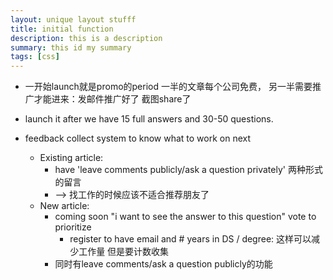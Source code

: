 ```yaml
---
layout: unique layout stufff
title: initial function
description: this is a description
summary: this id my summary
tags: [css]
---
```


* 一开始launch就是promo的period 一半的文章每个公司免费， 另一半需要推广才能进来：发邮件推广好了 截图share了

* launch it after we have 15 full answers
and 30-50 questions.
* feedback collect system to know what to work on next
  * Existing article:
    * have 'leave comments publicly/ask a question privately' 两种形式的留言
    * --> 找工作的时候应该不适合推荐朋友了
  * New article:
    * coming soon "i want to see the answer to this question" vote to prioritize
      * register to have email and # years in DS / degree: 这样可以减少工作量 但是要计数收集
    * 同时有leave comments/ask a question publicly的功能

